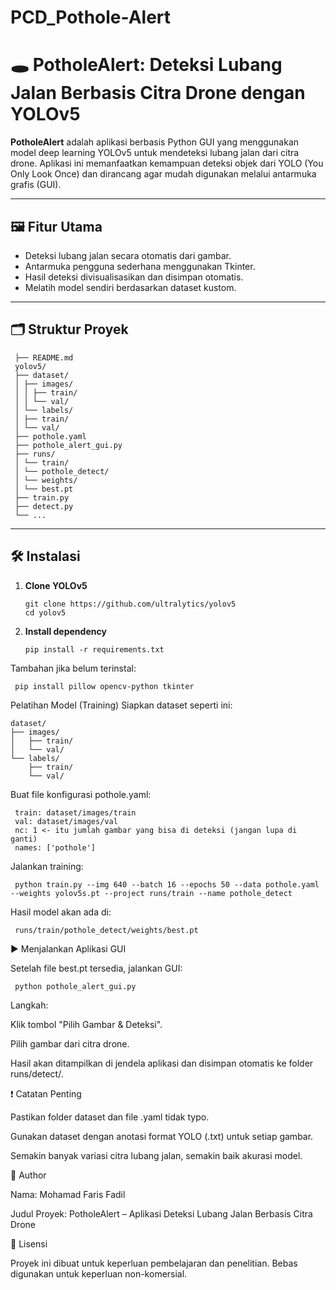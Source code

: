 # PCD_Pothole-Alert
# 🕳️ PotholeAlert: Deteksi Lubang Jalan Berbasis Citra Drone dengan YOLOv5

**PotholeAlert** adalah aplikasi berbasis Python GUI yang menggunakan model deep learning YOLOv5 untuk mendeteksi lubang jalan dari citra drone. Aplikasi ini memanfaatkan kemampuan deteksi objek dari YOLO (You Only Look Once) dan dirancang agar mudah digunakan melalui antarmuka grafis (GUI).

---

## 🖼️ Fitur Utama

- Deteksi lubang jalan secara otomatis dari gambar.
- Antarmuka pengguna sederhana menggunakan Tkinter.
- Hasil deteksi divisualisasikan dan disimpan otomatis.
- Melatih model sendiri berdasarkan dataset kustom.

---

## 🗂️ Struktur Proyek
     ├── README.md
     yolov5/
     ├── dataset/
     │ ├── images/
     │ │ ├── train/
     │ │ └── val/
     │ └── labels/
     │ ├── train/
     │ └── val/
     ├── pothole.yaml
     ├── pothole_alert_gui.py
     ├── runs/
     │ └── train/
     │ └── pothole_detect/
     │ └── weights/
     │ └── best.pt
     ├── train.py
     ├── detect.py
     └── ...


---

## 🛠️ Instalasi

1. **Clone YOLOv5**

       git clone https://github.com/ultralytics/yolov5
       cd yolov5

2. **Install dependency**

       pip install -r requirements.txt
Tambahan jika belum terinstal:

     pip install pillow opencv-python tkinter

Pelatihan Model (Training)
Siapkan dataset seperti ini:

    dataset/
    ├── images/
    │   ├── train/
    │   └── val/
    └── labels/
        ├── train/
        └── val/
Buat file konfigurasi pothole.yaml:

     train: dataset/images/train
     val: dataset/images/val
     nc: 1 <- itu jumlah gambar yang bisa di deteksi (jangan lupa di ganti)
     names: ['pothole']
Jalankan training:

     python train.py --img 640 --batch 16 --epochs 50 --data pothole.yaml --weights yolov5s.pt --project runs/train --name pothole_detect

Hasil model akan ada di:

     runs/train/pothole_detect/weights/best.pt
     
▶️ Menjalankan Aplikasi GUI

Setelah file best.pt tersedia, jalankan GUI:

     python pothole_alert_gui.py
     
Langkah:

Klik tombol "Pilih Gambar & Deteksi".

Pilih gambar dari citra drone.

Hasil akan ditampilkan di jendela aplikasi dan disimpan otomatis ke folder runs/detect/.

❗ Catatan Penting

Pastikan folder dataset dan file .yaml tidak typo.

Gunakan dataset dengan anotasi format YOLO (.txt) untuk setiap gambar.

Semakin banyak variasi citra lubang jalan, semakin baik akurasi model.

👤 Author

Nama: Mohamad Faris Fadil

Judul Proyek: PotholeAlert – Aplikasi Deteksi Lubang Jalan Berbasis Citra Drone

📄 Lisensi

Proyek ini dibuat untuk keperluan pembelajaran dan penelitian. Bebas digunakan untuk keperluan non-komersial.
